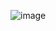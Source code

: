 ![image](https://user-images.githubusercontent.com/76823502/182031791-1a206c3c-11d3-4aaf-b4fe-6a607a73e2cb.png)
